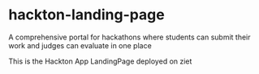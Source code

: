 # hackton-landing-page
A comprehensive portal for hackathons where students can submit their work and judges can evaluate in one place

This is the Hackton App LandingPage deployed on ziet